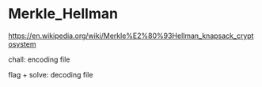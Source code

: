 # Merkle_Hellman
https://en.wikipedia.org/wiki/Merkle%E2%80%93Hellman_knapsack_cryptosystem

chall: encoding file

flag + solve: decoding file
